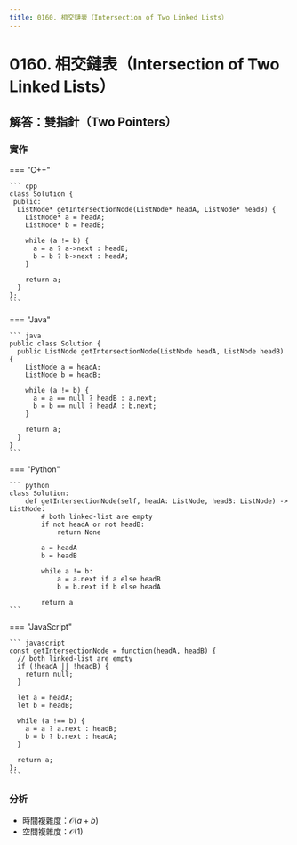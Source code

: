 ```yaml
---
title: 0160. 相交鏈表（Intersection of Two Linked Lists）
---
```


# 0160. 相交鏈表（Intersection of Two Linked Lists）

## 解答：雙指針（Two Pointers）

### 實作

=== "C++"

    ``` cpp
    class Solution {
     public:
      ListNode* getIntersectionNode(ListNode* headA, ListNode* headB) {
        ListNode* a = headA;
        ListNode* b = headB;

        while (a != b) {
          a = a ? a->next : headB;
          b = b ? b->next : headA;
        }

        return a;
      }
    };
    ```

=== "Java"

    ``` java
    public class Solution {
      public ListNode getIntersectionNode(ListNode headA, ListNode headB) {
        ListNode a = headA;
        ListNode b = headB;

        while (a != b) {
          a = a == null ? headB : a.next;
          b = b == null ? headA : b.next;
        }

        return a;
      }
    }
    ```

=== "Python"

    ``` python
    class Solution:
        def getIntersectionNode(self, headA: ListNode, headB: ListNode) -> ListNode:
            # both linked-list are empty
            if not headA or not headB:
                return None

            a = headA
            b = headB

            while a != b:
                a = a.next if a else headB
                b = b.next if b else headA

            return a
    ```

=== "JavaScript"

    ``` javascript
    const getIntersectionNode = function(headA, headB) {
      // both linked-list are empty
      if (!headA || !headB) {
        return null;
      }

      let a = headA;
      let b = headB;

      while (a !== b) {
        a = a ? a.next : headB;
        b = b ? b.next : headA;
      }

      return a;
    };
    ```

### 分析

- 時間複雜度：$\mathcal{O}(a + b)$
- 空間複雜度：$\mathcal{O}(1)$